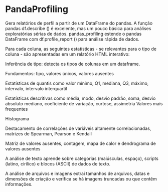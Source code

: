 

# PandaProfiling

Gera relatórios de perfil a partir de um DataFrame do pandas. A função pandas df.describe () é excelente, mas um pouco básica para análises exploratórias sérias de dados. pandas_profiling estende o pandas DataFrame com df.profile_report () para análise rápida de dados.

Para cada coluna, as seguintes estatísticas - se relevantes para o tipo de coluna - são apresentadas em um relatório HTML interativo:

Inferência de tipo: detecta os tipos de colunas em um dataframe.

Fundamentos: tipo, valores únicos, valores ausentes

Estatísticas de quantis como valor mínimo, Q1, mediana, Q3, máximo, intervalo, intervalo interquartil

Estatísticas descritivas como média, modo, desvio padrão, soma, desvio absoluto mediano, coeficiente de variação, curtose, assimetria
Valores mais frequentes

Histograma

Destacamento de correlações de variáveis ​​altamente correlacionadas, matrizes de Spearman, Pearson e Kendall

Matriz de valores ausentes, contagem, mapa de calor e dendrograma de valores ausentes

A análise de texto aprende sobre categorias (maiúsculas, espaço), scripts (latino, cirílico) e blocos (ASCII) de dados de texto.

A análise de arquivos e imagens extrai tamanhos de arquivos, datas e dimensões de criação e verifica se há imagens truncadas ou que contêm informações.
